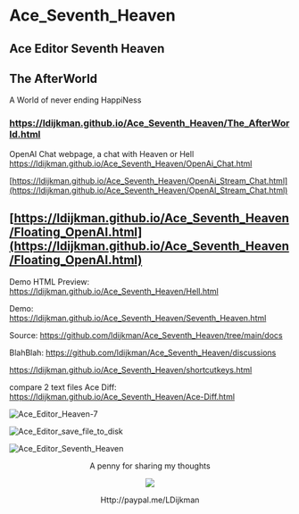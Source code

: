 # Ace_Seventh_Heaven
Ace Editor Seventh Heaven
---

## The AfterWorld
A World of never ending HappiNess 
### https://ldijkman.github.io/Ace_Seventh_Heaven/The_AfterWorld.html




OpenAI Chat webpage, a chat with Heaven or Hell
 https://ldijkman.github.io/Ace_Seventh_Heaven/OpenAi_Chat.html

 [https://ldijkman.github.io/Ace_Seventh_Heaven/OpenAi_Stream_Chat.html](https://ldijkman.github.io/Ace_Seventh_Heaven/OpenAI_Stream_Chat.html)

 
  [https://ldijkman.github.io/Ace_Seventh_Heaven/Floating_OpenAI.html](https://ldijkman.github.io/Ace_Seventh_Heaven/Floating_OpenAI.html)
---

Demo HTML Preview: https://ldijkman.github.io/Ace_Seventh_Heaven/Hell.html

Demo: https://ldijkman.github.io/Ace_Seventh_Heaven/Seventh_Heaven.html

Source: https://github.com/ldijkman/Ace_Seventh_Heaven/tree/main/docs

BlahBlah: https://github.com/ldijkman/Ace_Seventh_Heaven/discussions

https://ldijkman.github.io/Ace_Seventh_Heaven/shortcutkeys.html

compare 2 text files
Ace Diff: https://ldijkman.github.io/Ace_Seventh_Heaven/Ace-Diff.html

![Ace_Editor_Heaven-7](https://github.com/ldijkman/Ace_Seventh_Heaven/assets/45427770/4bb010dc-7aa1-4f6c-b549-936dd60e5071)

![Ace_Editor_save_file_to_disk](https://github.com/ldijkman/Ace_Seventh_Heaven/assets/45427770/a7292516-f77f-4cf0-9d06-293d894e3c39)


![Ace_Editor_Seventh_Heaven](https://github.com/ldijkman/Ace_Seventh_Heaven/assets/45427770/5177ca3b-b75e-464c-a003-c50e455db494)











<p align="center">A penny for sharing my thoughts</p>

<p align="center"><img src="https://encrypted-tbn0.gstatic.com/images?q=tbn:ANd9GcRCn5P8yE7Nd7QBcKb9-JZbMWKPSwYT1weQpaY2tJaE9WUFU8bqQwYyLXvthWWqD4wZ_6s&usqp=CAU"></p>

<p align="center">Http://paypal.me/LDijkman</p>

  


